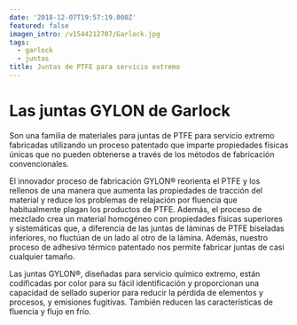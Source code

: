 ```yaml
---
date: '2018-12-07T19:57:19.000Z'
featured: false
imagen_intro: /v1544212707/Garlock.jpg
tags:
  - garlock
  - juntas
title: Juntas de PTFE para servicio extremo
---
```



# Las juntas GYLON de Garlock

Son una familia de materiales para juntas de PTFE para servicio extremo fabricadas utilizando un proceso patentado que imparte propiedades físicas únicas que no pueden obtenerse a través de los métodos de fabricación convencionales.

El innovador proceso de fabricación GYLON® reorienta el PTFE y los rellenos de una manera que aumenta las propiedades de tracción del material y reduce los problemas de relajación por fluencia que habitualmente plagan los productos de PTFE. Además, el proceso de mezclado crea un material homogéneo con propiedades físicas superiores y sistemáticas que, a diferencia de las juntas de láminas de PTFE biseladas inferiores, no fluctúan de un lado al otro de la lámina. Además, nuestro proceso de adhesivo térmico patentado nos permite fabricar juntas de casi cualquier tamaño.

Las juntas GYLON®, diseñadas para servicio químico extremo, están codificadas por color para su fácil identificación y proporcionan una capacidad de sellado superior para reducir la pérdida de elementos y procesos, y emisiones fugitivas. También reducen las características de fluencia y flujo en frío.
